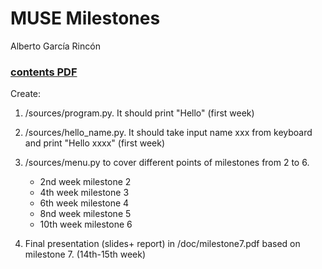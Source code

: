 # MUSE Milestones

Alberto García Rincón

### [contents PDF](https://github.com/jahrTeaching/Milestones/blob/main/MUSE_weekly_milestones.pdf)

Create: 
1. /sources/program.py. It should print "Hello" (first week) 
2. /sources/hello_name.py. It should take input name xxx from keyboard and print "Hello xxxx" (first week)
3. /sources/menu.py to cover different points of milestones from 2 to 6.
     *  2nd week milestone 2 
     *  4th week milestone 3
     *  6th week milestone 4
     *  8nd week milestone 5 
    *  10th week milestone 6
         
4. Final presentation (slides+ report) in /doc/milestone7.pdf based on milestone 7. (14th-15th week) 
